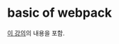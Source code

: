# basic of webpack

[이 강의](https://joshua1988.github.io/webpack-guide/getting-started.html)의 내용을 포함.
